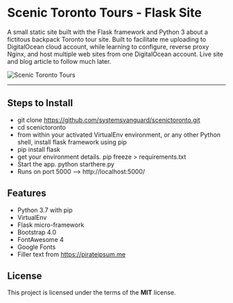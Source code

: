 # Scenic Toronto Tours - Flask Site

A small static site built with the Flask framework and Python 3 about a fictitous backpack Toronto tour site. Built to facilitate me uploading to DigitalOcean cloud account, while learning to configure, reverse proxy Nginx, and host multiple web sites from one DigitalOcean account. Live site and blog article to follow much later.


![Scenic Toronto Tours](http://ryanhunter.org/images/portfolio/scenictoronto.png)

---

## Steps to Install
- git clone https://github.com/systemsvanguard/scenictoronto.git 
- cd scenictoronto
- from within your activated VirtualEnv environment, or any other Python shell, install flask framework using pip
- pip install flask
- get your environment details.  pip freeze > requirements.txt 
- Start the app. python starthere.py 
- Runs on port 5000 --> http://localhost:5000/


## Features
- Python 3.7 with pip
- VirtualEnv 
- Flask micro-framework 
- Bootstrap 4.0
- FontAwesome 4
- Google Fonts
- Filler text from https://pirateipsum.me 


## License

This project is licensed under the terms of the **MIT** license.
